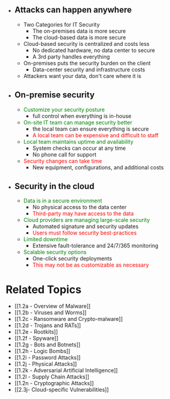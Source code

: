 - ## Attacks can happen anywhere
	- Two Categories for IT Security
		- The on-premises data is more secure
		- The cloud-based data is more secure
	- Cloud-based security is centralized and costs less
		- No dedicated hardware, no data center to secure
		- A 3rd party handles everything
	- On-premises puts the security burden on the client
		- Data-center security and infrastructure costs
	- Attackers want your data, don't care where it is
- ## On-premise security
	- <span style="color:green">Customize your security posture</span>
		- full control when everything is in-house
	- <span style="color:green">On-site IT team can manage security better</span>
		- the local team can ensure everything is secure
		- <span style="color:red">A local team can be expensive and difficult to staff</span>
	- <span style="color:green">Local team maintains uptime and availability</span>
		- System checks can occur at any time
		- No phone call for support
	- <span style="color:red">Security changes can take time</span>
		- New equipment, configurations, and additional costs
- ## Security in the cloud
	- <span style="color:green">Data is in a secure environment</span>
		- No physical access to the data center
		- <span style="color:red">Third-party may have access to the data</span>
	- <span style="color:green">Cloud providers are managing large-scale security</span>
		- Automated signature and security updates
		- <span style="color:red">Users must follow security best-practices</span>
	- <span style="color:green">Limited downtime</span>
		- Extensive fault-tolerance and 24/7/365 monitoring
	- <span style="color:green">Scalable security options</span>
		- One-click security deployments
		- <span style="color:red">This may not be as customizable as necessary</span>

# Related Topics
- [[1.2a - Overview of Malware]]
- [[1.2b - Viruses and Worms]]
- [[1.2c - Ransomware and Crypto-malware]]
- [[1.2d - Trojans and RATs]]
- [[1.2e - Rootkits]]
- [[1.2f - Spyware]]
- [[1.2g - Bots and Botnets]]
- [[1.2h - Logic Bombs]]
- [[1.2i - Password Attacks]]
- [[1.2j - Physical Attacks]]
- [[1.2k - Adversarial Artificial Intelligence]]
- [[1.2l - Supply Chain Attacks]]
- [[1.2n - Cryptographic Attacks]]
- [[2.3j- Cloud-specific Vulnerabilities]]